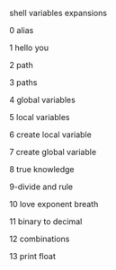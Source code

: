shell variables expansions

0 alias

1 hello you

2 path

3 paths

4 global variables

5 local variables

6 create local variable

7 create global variable

8 true knowledge

9-divide and rule

10 love exponent breath

11 binary to decimal

12 combinations

13 print float
